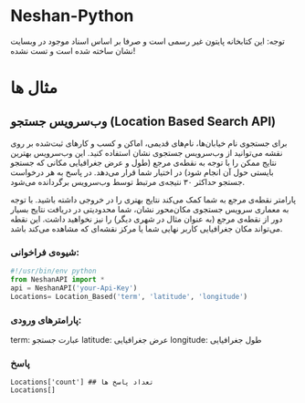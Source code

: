 # Neshan-Python
توجه: این کتابخانه پایتون غیر رسمی است و صرفا بر اساس اسناد موجود در وبسایت نشان ساخته شده است و تست نشده!

# مثال ها

## وب‌سرویس جستجو (Location Based Search API)

برای جستجوی نام خیابان‌ها، نام‌های قدیمی، اماکن و کسب و کارهای ثبت‌شده بر روی نقشه می‌توانید از وب‌سرویس جستجوی نشان استفاده کنید. این وب‌سرویس بهترین نتایج ممکن را با توجه به نقطه‌ی مرجع (طول و عرض جغرافیایی مکانی که جستجو بایستی حول آن انجام شود) در اختیار شما قرار می‌دهد. در پاسخ به هر درخواست جستجو حداکثر ۳۰ نتیجه‌ی مرتبط توسط وب‌سرویس برگردانده می‌شود.

پارامتر نقطه‌ی مرجع به شما کمک می‌کند نتایج بهتری را در خروجی داشته باشید. با توجه به معماری سرویس جستجوی مکان‌محور نشان، شما محدودیتی در دریافت نتایج بسیار دور از نقطه‌ی مرجع (به عنوان مثال در شهری دیگر) را نیز نخواهید داشت. این نقطه می‌تواند مکان جغرافیایی کاربر نهایی شما یا مرکز نقشه‌ای که مشاهده می‌کند باشد.
### شیوه‌ی فراخوانی:
```python
#!/usr/bin/env python
from NeshanAPI import *
api = NeshanAPI('your-Api-Key')
Locations= Location_Based('term', 'latitude', 'longitude')

```
### پارامترهای ورودی:
term: عبارت جستجو
latitude: عرض جغرافیایی
longitude: طول جغرافیایی

### پاسخ
```
Locations['count'] ## تعداد پاسخ ها
Locations[]
```



